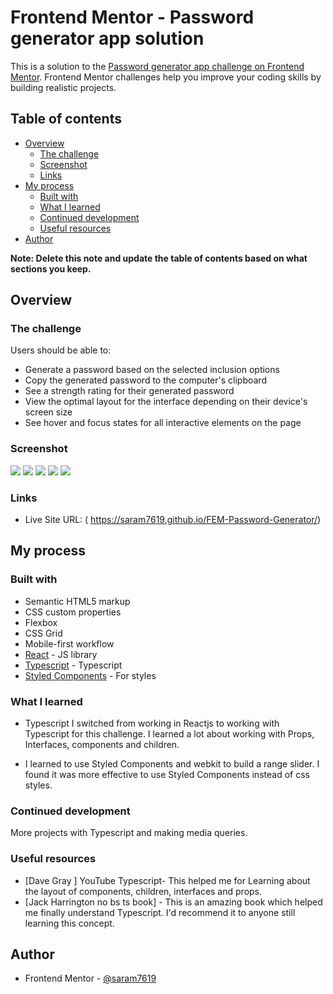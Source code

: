 # Frontend Mentor - Password generator app solution

This is a solution to the [Password generator app challenge on Frontend Mentor](https://www.frontendmentor.io/challenges/password-generator-app-Mr8CLycqjh). Frontend Mentor challenges help you improve your coding skills by building realistic projects.

## Table of contents

- [Overview](#overview)
  - [The challenge](#the-challenge)
  - [Screenshot](#screenshot)
  - [Links](#links)
- [My process](#my-process)
  - [Built with](#built-with)
  - [What I learned](#what-i-learned)
  - [Continued development](#continued-development)
  - [Useful resources](#useful-resources)
- [Author](#author)

**Note: Delete this note and update the table of contents based on what sections you keep.**

## Overview

### The challenge

Users should be able to:

- Generate a password based on the selected inclusion options
- Copy the generated password to the computer's clipboard
- See a strength rating for their generated password
- View the optimal layout for the interface depending on their device's screen size
- See hover and focus states for all interactive elements on the page

### Screenshot

![](./default-screenshot.png)
![](./too-weak.png)
![](./weak-strength.png)
![](./medium-strength.png)
![](./strong-strength.png)

### Links

- Live Site URL: ( https://saram7619.github.io/FEM-Password-Generator/)

## My process

### Built with

- Semantic HTML5 markup
- CSS custom properties
- Flexbox
- CSS Grid
- Mobile-first workflow
- [React](https://reactjs.org/) - JS library
- [Typescript](https://www.typescriptlang.org) - Typescript
- [Styled Components](https://styled-components.com/) - For styles

### What I learned

- Typescript I switched from working in Reactjs to working with Typescript for this challenge. I learned a lot about working with Props, Interfaces, components and children.

- I learned to use Styled Components and webkit to build a range slider. I found it was more effective to use Styled Components instead of css styles.

### Continued development

More projects with Typescript and making media queries.

### Useful resources

- [Dave Gray ] YouTube Typescript- This helped me for Learning about the layout of components, children, interfaces and props.
- [Jack Harrington no bs ts book] - This is an amazing book which helped me finally understand Typescript. I'd recommend it to anyone still learning this concept.

## Author

- Frontend Mentor - [@saram7619](https://www.frontendmentor.io/saram7619)
